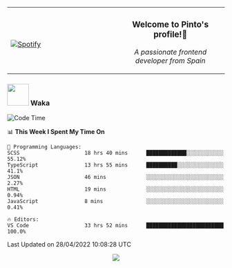 <table width="100%" align="center"> 
  <tr>
  <td width="50%">
      
&nbsp; <br> [![Spotify](https://novatorem-zeta-rust.vercel.app/api/spotify)](https://open.spotify.com/user/novatorem-zeta-rust)

  </td>
  <td width="50%">
    <h3 align="center">Welcome to Pinto's profile!👋</h3>
    <p align="center"><em>A passionate frontend developer from Spain</em></p>
  </td>
  </table>

### <img src="https://media.giphy.com/media/VgCDAzcKvsR6OM0uWg/giphy.gif" width="50"> Waka

  <!--START_SECTION:waka-->
![Code Time](http://img.shields.io/badge/Code%20Time-295%20hrs%2017%20mins-blue)

📊 **This Week I Spent My Time On** 

```text
💬 Programming Languages: 
SCSS                     18 hrs 40 mins      █████████████░░░░░░░░░░░░   55.12% 
TypeScript               13 hrs 55 mins      ██████████░░░░░░░░░░░░░░░   41.1% 
JSON                     46 mins             ░░░░░░░░░░░░░░░░░░░░░░░░░   2.27% 
HTML                     19 mins             ░░░░░░░░░░░░░░░░░░░░░░░░░   0.94% 
JavaScript               8 mins              ░░░░░░░░░░░░░░░░░░░░░░░░░   0.41%

🔥 Editors: 
VS Code                  33 hrs 52 mins      █████████████████████████   100.0%

```


 Last Updated on 28/04/2022 10:08:28 UTC
<!--END_SECTION:waka-->

<div align="center">
<img src="https://github-readme-stats-gilt-tau.vercel.app/api/top-langs/?username=pinto-hub&layout=compact&theme=dracula" />
</div>
